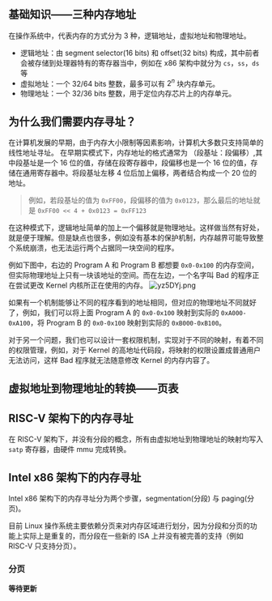 ## 基础知识——三种内存地址

在操作系统中，代表内存的方式分为 3 种，逻辑地址，虚拟地址和物理地址。

- 逻辑地址：由 segment selector(16 bits) 和 offset(32 bits) 构成，其中前者会被存储到处理器特有的寄存器当中，例如在 x86 架构中就分为 `cs`，`ss`，`ds` 等
- 虚拟地址：一个 32/64 bits 整数，最多可以有 $2^n$ 块内存单元。
- 物理地址：一个 32/36 bits 整数，用于定位内存芯片上的内存单元。

## 为什么我们需要内存寻址？
在计算机发展的早期，由于内存大小限制等因素影响，计算机大多数只支持简单的线性地址寻址。
在早期实模式下，内存地址的格式通常为 （段基址：段偏移）,其中段基址是一个 16 位的值，存储在段寄存器中，段偏移也是一个 16 位的值，存储在通用寄存器中。将段基址左移 4 位后加上偏移，两者结合构成一个 20 位的地址。

> 例如，若段基址的值为 `0xFF00`，段偏移的值为 `0x0123`，那么最后的地址就是 `0xFF00 << 4 + 0x0123 = 0xFF123`

在这种模式下，逻辑地址简单的加上一个偏移就是物理地址。这样做当然有好处，就是便于理解。但是缺点也很多，例如没有基本的保护机制，内存越界可能导致整个系统崩溃，也无法运行两个占据同一块空间的程序。

例如下图中，右边的 Program A 和 Program B 都想要 `0x0-0x100` 的内存空间，但实际物理地址上只有一块该地址的空间。而在左边，一个名字叫 Bad 的程序正在尝试更改 Kernel 内核所正在使用的内存。
![yz5DYj.png](https://s3.ax1x.com/2021/02/26/yz5DYj.png)

如果有一个机制能够让不同的程序看到的地址相同，但对应的物理地址不同就好了，例如，我们可以将上面 Program A 的 `0x0-0x100` 映射到实际的 `0xA000-0xA100`，将 Program B 的 `0x0-0x100` 映射到实际的 `0xB000-0xB100`。

对于另一个问题，我们也可以设计一套权限机制，实现对于不同的映射，有着不同的权限管理，例如，对于 Kernel 的高地址代码段，将映射的权限设置成普通用户无法访问，这样 Bad 程序就无法随意修改 Kernel 的内存内容了。

## 虚拟地址到物理地址的转换——页表

## RISC-V 架构下的内存寻址
在 RISC-V 架构下，并没有分段的概念，所有由虚拟地址到物理地址的映射均写入 `satp` 寄存器，由硬件 mmu 完成转换。


## Intel x86 架构下的内存寻址

Intel x86 架构下的内存寻址分为两个步骤，segmentation(分段) 与 paging(分页)。

目前 Linux 操作系统主要依赖分页来对内存区域进行划分，因为分段和分页的功能上实际上是重复的，而分段在一些新的 ISA 上并没有被完善的支持（例如 RISC-V 只支持分页）。

### 分页
**等待更新**


